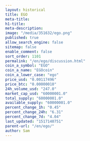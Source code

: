 ```yaml
---
layout: historical
title: EGO
meta-title: 
h1-title: 
meta-description: 
image: "/media/351632/ego.png"
published: true
allow_search_engine: false
sitemap: false
enable_comment: false
sort_order: 1101
permalink: "/en/ego/discussion.html"
coin_a_symbol: "EGO"
coin_a_name: "EGOcoin"
coin_a_lower_case: "ego"
price_usd: "0.00117496"
price_btc: "0.00000010"
24h_volume_usd: "247.0"
market_cap_usd: "60000001.0"
total_supply: "60000001.0"
available_supply: "60000001.0"
percent_change_1h: "0.45"
percent_change_24h: "6.31"
percent_change_7d: "4.04"
last_updated: "1517140751"
parent-url: "/en/ego/"
author: Sam
---
```


